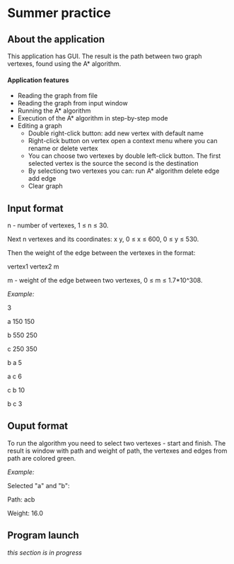 # Summer practice
## About the application
This application has GUI. The result is the path between two graph vertexes, found using the A* algorithm. 
#### Application features
* Reading the graph from file
* Reading the graph from input window
* Running the A* algorithm
* Execution of the A* algorithm in step-by-step mode
* Editing a graph
  * Double right-click button: add new vertex with default name
  * Right-click button on vertex open a context menu where you can rename or delete vertex
  * You can choose two vertexes by double left-click button. The first selected vertex is the source the second is the destination
  * By selectiong two vertexes you can: run A* algorithm delete edge add edge
  * Clear graph
## Input format
n - number of vertexes, 1 ≤ n ≤ 30.

Next n vertexes and its coordinates: x y, 0 ≤ x ≤ 600, 0 ≤ y ≤ 530.

Then the weight of the edge between the vertexes in the format:

vertex1 vertex2 m

m - weight of the edge between two vertexes, 0 ≤ m ≤ 1.7*10\^308.

*Example:*

3

a 150 150

b 550 250

c 250 350

b a 5

a c 6

c b 10

b c 3

## Ouput format
To run the algorithm you need to select two vertexes - start and finish. The result is window with path and weight of path, the vertexes and edges from path are colored green. 

*Example:*

Selected "a" and "b":

Path: acb

Weight: 16.0

## Program launch
*this section is in progress*
